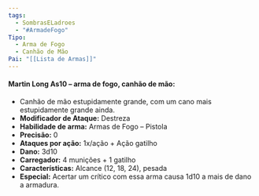 ```yaml
---
tags:
  - SombrasELadroes
  - "#ArmadeFogo"
Tipo:
  - Arma de Fogo
  - Canhão de Mão
Pai: "[[Lista de Armas]]"
---
```

#### Martin Long As10 – arma de fogo, canhão de mão:
- Canhão de mão estupidamente grande, com um cano mais estupidamente grande ainda.
- **Modificador de Ataque:** Destreza 
- **Habilidade de arma:** Armas de Fogo – Pistola
- **Precisão:** 0
- **Ataques por ação:** 1x/ação + Ação gatilho
- **Dano:** 3d10
- **Carregador:** 4 munições + 1 gatilho
- **Características:** Alcance (12, 18, 24), pesada
- **Especial:** Acertar um crítico com essa arma causa 1d10 a mais de dano a armadura.